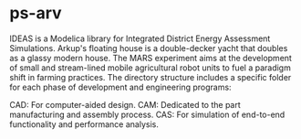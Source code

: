 # ps-arv

IDEAS is a Modelica library for Integrated District Energy Assessment Simulations. Arkup's floating house is a double-decker yacht that doubles as a glassy modern house. The MARS experiment aims at the development of small and stream-lined mobile agricultural robot units to fuel a paradigm shift in farming practices. The directory structure includes a specific folder for each phase of development and engineering programs:

CAD: For computer-aided design.
CAM: Dedicated to the part manufacturing and assembly process.
CAS: For simulation of end-to-end functionality and performance analysis.